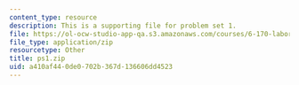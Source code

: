 ```yaml
---
content_type: resource
description: This is a supporting file for problem set 1.
file: https://ol-ocw-studio-app-qa.s3.amazonaws.com/courses/6-170-laboratory-in-software-engineering-fall-2005/a410af440de0702b367d136606dd4523_ps1.zip
file_type: application/zip
resourcetype: Other
title: ps1.zip
uid: a410af44-0de0-702b-367d-136606dd4523
---
```

